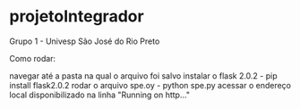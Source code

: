 # projetoIntegrador
Grupo 1 - Univesp São José do Rio Preto 

Como rodar:

navegar até a pasta na qual o arquivo foi salvo
instalar o flask 2.0.2 - pip install flask2.0.2
rodar o arquivo spe.oy - python spe.py 
acessar o endereço local disponibilizado na linha "Running on http..."

